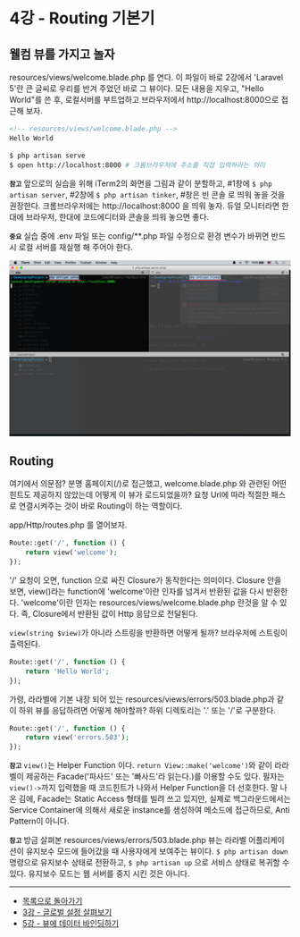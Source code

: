# 4강 - Routing 기본기

## 웰컴 뷰를 가지고 놀자

resources/views/welcome.blade.php 를 연다. 이 파일이 바로 2강에서 'Laravel 5'란 큰 글씨로 우리를 반겨 주었던 바로 그 뷰이다. 모든 내용을 지우고, "Hello World"를 쓴 후, 로컬서버를 부트업하고 브라우저에서 http://localhost:8000으로 접근해 보자.

```html
<!-- resources/views/welcome.blade.php -->
Hello World
```

```bash
$ php artisan serve
$ open http://localhost:8000 # 크롬브라우저에 주소를 직접 입력하라는 의미
```

**`참고`** 앞으로의 실습을 위해 iTerm2의 화면을 그림과 같이 분할하고, #1창에 `$ php artisan server`, #2창에 `$ php artisan tinker`, #창은 빈 콘솔 로 띄워 놓을 것을 권장한다. 크롬브라우저에는 http://localhost:8000 을 띄워 놓자. 듀얼 모니터라면 한대에 브라우저, 한대에 코드에디터와 콘솔을 띄워 놓으면 좋다.

**`중요`** 실습 중에 .env 파일 또는 config/\*\*.php 파일 수정으로 환경 변수가 바뀌면 반드시 로컬 서버를 재실행 해 주어야 한다.

![](./images/04-routing-basic-img-01.png)

## Routing

여기에서 의문점? 분명 홈페이지(/)로 접근했고, welcome.blade.php 와 관련된 어떤 힌트도 제공하지 않았는데 어떻게 이 뷰가 로드되었을까? 요청 Url에 따라 적절한 패스로 연결시켜주는 것이 바로 Routing이 하는 역할이다. 

app/Http/routes.php 를 열어보자.

```php
Route::get('/', function () {
    return view('welcome');
});
```

'/' 요청이 오면, function 으로 싸진 Closure가 동작한다는 의미이다. Closure 안을 보면, view()라는 function에 'welcome'이란 인자를 넘겨서 반환된 값을 다시 반환한다. 'welcome'이란 인자는 resources/views/welcome.blade.php 란것을 알 수 있다. 즉, Closure에서 반환된 값이 Http 응답으로 전달된다.

`view(string $view)`가 아니라 스트링을 반환하면 어떻게 될까? 브라우저에 스트링이 출력된다.

```php
Route::get('/', function () {
    return 'Hello World';
});
```

가령, 라라벨에 기본 내장 되어 있는 resources/views/errors/503.blade.php과 같이 하위 뷰를 응답하려면 어떻게 해야할까? 하위 디렉토리는 '.' 또는 '/'로 구분한다.

```php
Route::get('/', function () {
    return view('errors.503');
});
```

**`참고`** `view()`는 Helper Function 이다. `return View::make('welcome')`와 같이 라라벨이 제공하는 Facade('파사드' 또는 '빠사드'라 읽는다.)를 이용할 수도 있다. 필자는 `view()->`까지 입력했을 때 코드힌트가 나와서 Helper Function을 더 선호한다. 말 나온 김에, Facade는 Static Access 형태를 빌려 쓰고 있지만, 실제로 백그라운드에서는 Service Container에 의해서 새로운 instance를 생성하여 메소드에 접근하므로, Anti Pattern이 아니다.

**`참고`** 방금 살펴본 resources/views/errors/503.blade.php 뷰는 라라벨 어플리케이션이 유지보수 모드에 들어갔을 때 사용자에게 보여주는 뷰이다. `$ php artisan down` 명령으로 유지보수 상태로 전환하고, `$ php artisan up` 으로 서비스 상태로 복귀할 수 있다. 유지보수 모드는 웹 서버를 중지 시킨 것은 아니다.

<!--@start-->
---

- [목록으로 돌아가기](../readme.md)
- [3강 - 글로벌 설정 살펴보기](03-configuration.md)
- [5강 - 뷰에 데이터 바인딩하기](05-pass-data-to-view.md)
<!--@end-->

